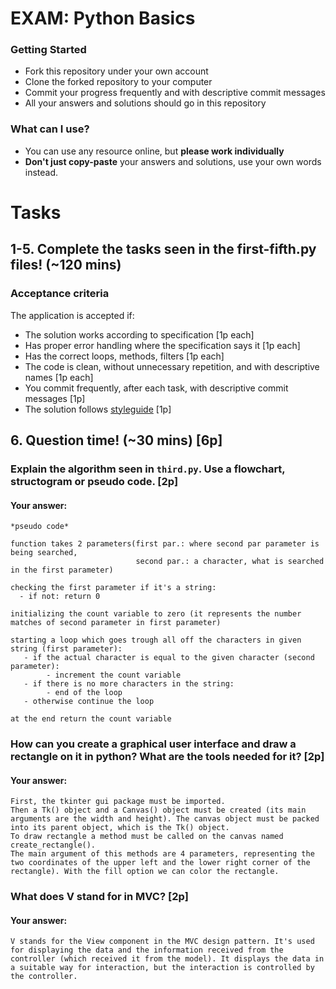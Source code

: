# EXAM: Python Basics

### Getting Started
 - Fork this repository under your own account
 - Clone the forked repository to your computer
 - Commit your progress frequently and with descriptive commit messages
 - All your answers and solutions should go in this repository

### What can I use?
- You can use any resource online, but **please work individually**
- **Don't just copy-paste** your answers and solutions, use your own words instead.


# Tasks
## 1-5. Complete the tasks seen in the first-fifth.py files! (~120 mins)
### Acceptance criteria
The application is accepted if:
- The solution works according to specification [1p each]
- Has proper error handling where the specification says it [1p each]
- Has the correct loops, methods, filters [1p each]
- The code is clean, without unnecessary repetition, and with descriptive names [1p each]
- You commit frequently, after each task, with descriptive commit messages [1p]
- The solution follows [styleguide](https://github.com/greenfox-academy/teaching-materials/blob/master/styleguide/python.md) [1p]

## 6. Question time! (~30 mins) [6p]

### Explain the algorithm seen in `third.py`. Use a flowchart, structogram or pseudo code. [2p]
#### Your answer:
    *pseudo code*

    function takes 2 parameters(first par.: where second par parameter is being searched,
                                second par.: a character, what is searched in the first parameter)

    checking the first parameter if it's a string:
      - if not: return 0

    initializing the count variable to zero (it represents the number matches of second parameter in first parameter)

    starting a loop which goes trough all off the characters in given string (first parameter):
       - if the actual character is equal to the given character (second parameter):
            - increment the count variable
       - if there is no more characters in the string:
            - end of the loop
       - otherwise continue the loop

    at the end return the count variable

### How can you create a graphical user interface and draw a rectangle on it in python? What are the tools needed for it? [2p]
#### Your answer:

    First, the tkinter gui package must be imported.
    Then a Tk() object and a Canvas() object must be created (its main arguments are the width and height). The canvas object must be packed into its parent object, which is the Tk() object.
    To draw rectangle a method must be called on the canvas named create_rectangle().
    The main argument of this methods are 4 parameters, representing the two coordinates of the upper left and the lower right corner of the rectangle). With the fill option we can color the rectangle.

### What does V stand for in MVC? [2p]
#### Your answer:

    V stands for the View component in the MVC design pattern. It's used for displaying the data and the information received from the controller (which received it from the model). It displays the data in a suitable way for interaction, but the interaction is controlled by the controller.
